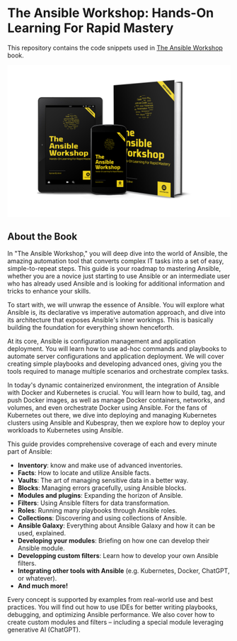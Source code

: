 # The Ansible Workshop: Hands-On Learning For Rapid Mastery

This repository contains the code snippets used in [The Ansible Workshop](https://amzn.to/4aNym1n) book.

[![The Ansible Workshop](./assets/TheAnsibleWorkshop3D.png)](https://amzn.to/4aNym1n)

## About the Book

In "The Ansible Workshop," you will deep dive into the world of Ansible, the amazing automation tool that converts complex IT tasks into a set of easy, simple-to-repeat steps. This guide is your roadmap to mastering Ansible, whether you are a novice just starting to use Ansible or an intermediate user who has already used Ansible and is looking for additional information and tricks to enhance your skills.

To start with, we will unwrap the essence of Ansible. You will explore what Ansible is, its declarative vs imperative automation approach, and dive into its architecture that exposes Ansible's inner workings. This is basically building the foundation for everything shown henceforth.

At its core, Ansible is configuration management and application deployment. You will learn how to use ad-hoc commands and playbooks to automate server configurations and application deployment. We will cover creating simple playbooks and developing advanced ones, giving you the tools required to manage multiple scenarios and orchestrate complex tasks.

In today's dynamic containerized environment, the integration of Ansible with Docker and Kubernetes is crucial. You will learn how to build, tag, and push Docker images, as well as manage Docker containers, networks, and volumes, and even orchestrate Docker using Ansible. For the fans of Kubernetes out there, we dive into deploying and managing Kubernetes clusters using Ansible and Kubespray, then we explore how to deploy your workloads to Kubernetes using Ansible.

This guide provides comprehensive coverage of each and every minute part of Ansible:

- **Inventory**: know and make use of advanced inventories.
- **Facts**: How to locate and utilize Ansible facts.
- **Vaults**: The art of managing sensitive data in a better way.
- **Blocks**: Managing errors gracefully, using Ansible blocks.
- **Modules and plugins**: Expanding the horizon of Ansible.
- **Filters**: Using Ansible filters for data transformation.
- **Roles**: Running many playbooks through Ansible roles.
- **Collections**: Discovering and using collections of Ansible.
- **Ansible Galaxy**: Everything about Ansible Galaxy and how it can be used, explained.
- **Developing your modules**: Briefing on how one can develop their Ansible module.
- **Developping custom filters**: Learn how to develop your own Ansible filters.
- **Integrating other tools with Ansible** (e.g. Kubernetes, Docker, ChatGPT, or whatever).
- **And much more!**

Every concept is supported by examples from real-world use and best practices. You will find out how to use IDEs for better writing playbooks, debugging, and optimizing Ansible performance. We also cover how to create custom modules and filters – including a special module leveraging generative AI (ChatGPT).
